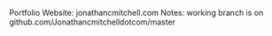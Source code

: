 Portfolio Website: jonathancmitchell.com
Notes: working branch is on github.com/Jonathancmitchelldotcom/master